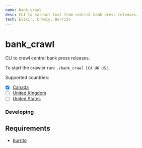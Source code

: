```yaml
---
name: bank_crawl
desc: CLI to extract text from central bank press releases.
tech: Elixir, Crawly, Burrito
---
```


# bank_crawl

CLI to crawl central bank press releases.

To start the crawler run: `./bank_crawl [CA UK US]`.

Supported countries:

- [x] [Canada](https://www.bankofcanada.ca/press-releases/)
- [ ] [United Kingdom](https://www.bankofengland.co.uk/news/press-releases)
- [ ] [United States](https://www.federalreserve.gov/newsevents/pressreleases.html)

### Developing

## Requirements

- [burrito](https://github.com/burrito-elixir/burrito#quick-start)
